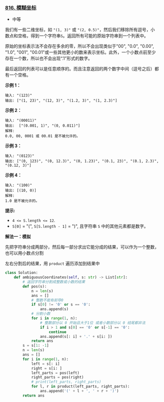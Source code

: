 ### [816. 模糊坐标](https://leetcode.cn/problems/ambiguous-coordinates/)

- 中等

我们有一些二维坐标，如 `"(1, 3)"` 或 `"(2, 0.5)"`，然后我们移除所有逗号，小数点和空格，得到一个字符串`S`。返回所有可能的原始字符串到一个列表中。

原始的坐标表示法不会存在多余的零，所以不会出现类似于"00", "0.0", "0.00", "1.0", "001", "00.01"或一些其他更小的数来表示坐标。此外，一个小数点前至少存在一个数，所以也不会出现“.1”形式的数字。

最后返回的列表可以是任意顺序的。而且注意返回的两个数字中间（逗号之后）都有一个空格。

**示例 1：**

```
输入: "(123)"
输出: ["(1, 23)", "(12, 3)", "(1.2, 3)", "(1, 2.3)"]
```

**示例 2：**

```
输入: "(00011)"
输出:  ["(0.001, 1)", "(0, 0.011)"]
解释: 
0.0, 00, 0001 或 00.01 是不被允许的。
```

**示例 3：**

```
输入: "(0123)"
输出: ["(0, 123)", "(0, 12.3)", "(0, 1.23)", "(0.1, 23)", "(0.1, 2.3)", "(0.12, 3)"]
```

**示例 4：**

```
输入: "(100)"
输出: [(10, 0)]
解释: 
1.0 是不被允许的。
```

**提示:**

- `4 <= S.length <= 12`.
- `S[0]` = "(", `S[S.length - 1]` = ")", 且字符串 `S` 中的其他元素都是数字。

**解法一：模拟**

先把字符串分成两部分，然后每一部分求出它能分成的结果，可以作为一个整数，也可以用小数点分割

左右分割后的结果，用 `product` 遍历添加到结果中

```python
class Solution:
    def ambiguousCoordinates(self, s: str) -> List[str]:
        # 返回字符串分割成整数或小数的结果
        def pos(s):
            n = len(s)
            ans = []
            # 整数不能有前导0
            if s[0] != '0' or s == '0':
                ans.append(s)
            # 分割小数
            for i in range(1, n):
                # 整数部分以 0 开始且大于1位 或者小数部分以 0 结尾都非法
                if i > 1 and s[0] == '0' or s[-1] == '0':
                    continue
                ans.append(s[: i] + '.' + s[i: ])
            return ans
        s = s[1: -1]
        n = len(s)
        ans = []
        for i in range(1, n):
            left = s[: i]
            right = s[i: ]
            left_parts = pos(left)
            right_parts = pos(right)
            # print(left_parts, right_parts)
            for l, r in product(left_parts, right_parts):
                ans.append('(' + l + ', ' + r + ')')
        return ans
```

